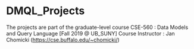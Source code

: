 # DMQL_Projects
The projects are part of the graduate-level course CSE-560 : Data Models and Query Language [Fall 2019 @ UB_SUNY] Course Instructor : Jan Chomicki (https://cse.buffalo.edu/~chomicki/)
